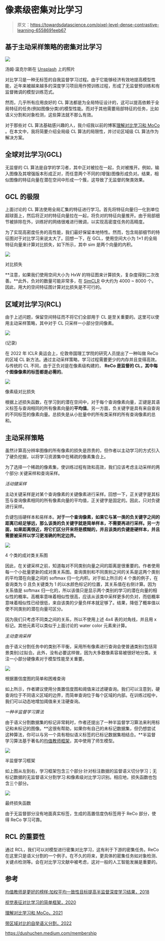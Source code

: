 # 像素级密集对比学习

> 原文：<https://towardsdatascience.com/pixel-level-dense-contrastive-learning-6558691eeb67>

## 基于主动采样策略的密集对比学习

![](img/4af98b3e942559b6a53eaed3c5143143.png)

汤姆·温克尔斯在 [Unsplash](https://unsplash.com?utm_source=medium&utm_medium=referral) 上的照片

对比学习是一种无标签的自我监督学习过程。由于它能够经济有效地提高模型性能，近年来被越来越多的深度学习项目用作预训练过程，形成了无监督预训练和有监督微调的模型训练范式。

然而，几乎所有应用良好的 CL 算法都是为全局特征设计的，这可以提高依赖于全局特征的任务(例如图像分类)的模型性能。而对于其他需要局部特征的任务，比如语义分割和对象检测，这些算法就不那么有效。

对于那些对 CL 算法基础感兴趣的人，我介绍我以前的博客[理解对比学习和 MoCo](https://medium.com/geekculture/understanding-contrastive-learning-and-moco-efe491e4eed9) 。在本文中，我将简要介绍全局级 CL 算法的局限性，并讨论区域级 CL 算法作为解决方案。

## 全球对比学习(GCL)

无监督的 CL 算法是自学的学习者，其中正对被拉在一起，负对被推开。例如，输入图像及其增强版本形成正对，而任意两个不同的(增强)图像形成负对。结果，相似图像的特征向量在潜在空间中形成一个簇，这导致了无监督的聚类效果。

## GCL 的极限

上面讨论的 CL 算法使用全局汇集的特征进行学习。首先将特征向量归一化到单位超球面上，然后将正对的特征向量拉在一起，将负对的特征向量推开。由于局部细节被排除在外，训练好的网络很难进行微调，以实现高密度任务的高精度。

为了实现高密度任务的高性能，我们最好保留本地特性。然而，包含局部细节的特征图对于对比学习来说太大了。回想一下，在 GCL，使用空间大小为 1×1 的全局特征向量来计算对比损失，如下所示，其中 sim 是两个向量的内积。

![](img/f92a2779b450a0c5135e0d91be102a2f.png)

对比损失

**注意，如果我们使用空间大小为 HxW 的特征图来计算损失，复杂度得到二次改善。**此外，负对的数量可能非常多，在 [SimCLR](https://arxiv.org/pdf/2002.05709.pdf) 中大约为 4000 ~ 8000 个。因此，用大的空间特征图计算对比损失是不可行的。

## 区域对比学习(RCL)

由于上述问题，保留空间特征而不将它们全部用于 CL 是至关重要的。这里可以使用主动采样策略，其中对于 CL 只采样一小部分空间像素。

![](img/fc7cfffdabcd6e95738bf00efe6a64f4.png)

(记录)

在 2022 年 ICLR 奥运会上，伦敦帝国理工学院的研究人员提出了一种叫做 ReCo 的区域 CL 新方法。通过主动采样策略，学习过程需要更少的内存并且变得高效。与传统的 CL 不同，由于正负对是在像素级构建的， **ReCo 是监督的 CL，其中每个图像像素的标签都是必需的**。

![](img/d26c4795aab4c38837cefa68e324568e.png)

像素级对比损失

根据上述损失函数，在学习到的潜在空间中，对于每个查询像素向量，正键是其语义标签与查询相同的所有像素向量的**平均值**。另一方面，负关键字是具有来自查询的不同标签的像素向量。总损失是从小批量中的所有类采样的所有查询像素的总和。

## 主动采样策略

虽然计算高分辨率图像的所有像素的损失是昂贵的，但作者以主动学习的方式引入了硬负挖掘，以将学习资源集中在稀疏的像素集合上。

为了选择一个稀疏的像素集，使训练过程有效和高效，我们应该考虑主动采样的两个部分:关键采样和查询采样。

*活动键采样*

主动关键采样是对某个查询像素的关键像素进行采样。回想一下，正关键字是其标签与查询像素相同的所有像素向量的平均值，正关键字是固定的。因此，只对负键进行采样。

负键包括硬样本和易样本。**对于一个查询像素，如果它与某一类的负关键字之间的距离已经足够远，那么该类的负关键字就是简单样本，不需要再进行采样。另一方面，如果距离很近，将它们区分开来将是模糊的，并且该类的负键是硬样本，并且需要被采样以学习更准确的判定边界。**

![](img/71adb14eb4102e728edff4ed59efc8ab.png)

4 个类的成对类关系图

因此，在关键采样之前，知道每对不同类别向量之间的距离是很重要的。作者使用每一个小批量更新的成对类关系图。查询类别和不同类别之间的关系是这两个类别的平均潜在向量之间的 softmax 归一化内积。对于如上所示的 4 个类的例子，在查询类为 0 且负关键类为 1 的以水颜色标记的位置，其关系值在右侧计算。因为关系值是 softmax 归一化的，所以该值只是显示两个类别的学习的潜在向量的相似性的概率。高概率意味着相似性很高，应该从该类中采样更多的负对，而低概率意味着相似性已经很低，来自该类的少量负样本就足够了。结果，降低了概率值以使不同类别的潜在向量可区分。

因为我们只考虑不同类之间的关系，所以不使用上述 4x4 表的对角线，并且用 x 标记。其他元素可以类似于上面讨论的 water color 元素来计算。

*主动查询采样*

由于语义分割任务中的类别不平衡，采用所有像素进行查询会使普通类别(包括背景类别)过拟合。此外，没有必要这样做，因为大多数像素容易被很好地分类。关注一小部分硬像素对于模型性能至关重要。

![](img/cd833f0971057f6d370574878d7140aa.png)

根据置信度图的简单和困难查询

如上所示，作者建议使用分类置信度图和阈值来过滤硬查询。我们可以注意到，硬查询位于不同语义区域的边界，而简单查询位于每个区域的内部。在训练过程中，我们可以动态地增加阈值来关注硬查询。

*一种半监督学习算法*

由于语义分割数据集的标记非常耗时，作者还提出了一种半监督学习算法来利用标记和未标记的图像。**这很有帮助，如果你有自己的未标记数据集，但仍想尝试这种算法，你可以与另一个具有相似语义标签的已标记数据集相结合。**半监督学习算法基于著名的[均值教师框架](https://arxiv.org/pdf/1703.01780.pdf)，其中使用了师生模型。

![](img/aa956160fc03a636433873f5afae3b67.png)

半监督学习框架

如上图从左到右，学习框架包含三个部分:针对标注数据的监督语义切分学习；无标记数据的无监督语义分割学习:和像素级对比学习识别。相应地，损失函数也包含三个部分。

![](img/0dcea5a51ce8fbc1ba4680482e554e5b.png)

最终损失函数

由于无监督部分没有地面真实标签，生成的高置信度伪标签用于 ReCo 部分，使得 ReCo 学习可靠。

## RCL 的重要性

通过 RCL，我们可以对模型进行密集对比学习，这有利于下游的密集任务。ReCo 在这里只是语义分割的一个例子。在不久的将来，更具体的密集任务如对象检测、关键点检测等。会在对比学习文献中被考虑，这对一般的人工智能发展是重要的。

## 参考

[均值教师是更好的榜样:加权平均一致性目标提高半监督深度学习结果，2018](https://arxiv.org/pdf/1703.01780.pdf)

[视觉表征对比学习的简单框架，2020](https://arxiv.org/pdf/2002.05709.pdf)

[理解对比学习和 MoCo，2021](https://medium.com/geekculture/understanding-contrastive-learning-and-moco-efe491e4eed9)

[带区域对比的自举语义分割，2022](https://arxiv.org/pdf/2104.04465.pdf)

<https://dushuchen.medium.com/membership> 